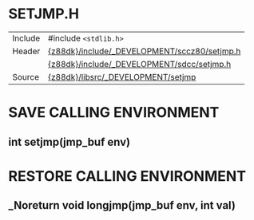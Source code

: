 # SETJMP.H

 | | |                         
 | ---------- | ------------------------------------------------------------------------------------------------------------------ |                         
 | Include    | #include `<stdlib.h>`                                                                                              |                         
 | Header     | [{z88dk}/include/_DEVELOPMENT/sccz80/setjmp.h](https://raw.githubusercontent.com/z88dk/z88dk/master/include/_DEVELOPMENT/sccz80/setjmp.h) | 
 | | [{z88dk}/include/_DEVELOPMENT/sdcc/setjmp.h](https://raw.githubusercontent.com/z88dk/z88dk/master/include/_DEVELOPMENT/sdcc/setjmp.h) |                
 | Source     | [{z88dk}/libsrc/_DEVELOPMENT/setjmp](https://raw.githubusercontent.com/z88dk/z88dk/master/libsrc/_DEVELOPMENT/setjmp/)                     |

# SAVE CALLING ENVIRONMENT

## int setjmp(jmp_buf env)

# RESTORE CALLING ENVIRONMENT

## _Noreturn void longjmp(jmp_buf env, int val)

